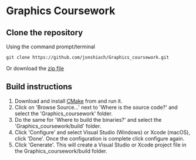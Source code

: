 # Graphics Coursework

## Clone the repository

Using the command prompt/terminal

```
git clone https://github.com/jonshiach/Graphics_coursework.git
```

Or download the [zip file](https://github.com/jonshiach/Graphics_coursework/zipball/master/)

## Build instructions

1. Download and install [CMake](cmake.org) from and run it.
2. Click on 'Browse Source...' next to 'Where is the source code?' and select the 'Graphics_coursework' folder.
3. Do the same for 'Where to build the binaries?' and select the 'Graphics_coursework/build' folder.
4. Click 'Configure' and select Visual Studio (Windows) or Xcode (macOS), click 'Done'. Once the configuration is complete click configure again.
5. Click 'Generate'. This will create a Visual Studio or Xcode project file in the Graphics_coursework/build folder. 
